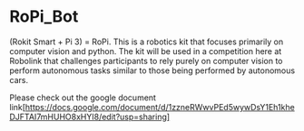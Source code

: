 # RoPi_Bot
(Rokit Smart + Pi 3) = RoPi. This is a robotics kit that focuses primarily on computer vision and python.
The kit will be used in a competition here at Robolink that challenges participants to rely purely on computer vision to perform autonomous tasks similar to those being performed by autonomous cars.

Please check out the google document link[https://docs.google.com/document/d/1zzneRWwvPEd5wywDsY1Eh1kheDJFTAI7mHUHO8xHYI8/edit?usp=sharing]
